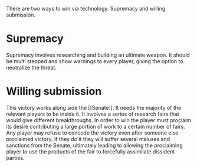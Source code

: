There are two ways to win via technology. Supremacy and willing submission. 

# Supremacy 

Supremacy involves researching and building an ultimate weapon. It should be multi stepped and show warnings to every player, giving the option to neutralize the threat. 

# Willing submission 

This victory works along side the [[Senate]]. It needs the majority of the relevant players to be inside it. It involves a series of research fairs that would give different breakthroughs. In order to win the player must proclaim its desire contributing a large portion of work to a certain number of fairs. Any player may refuse to concede the victory even after someone else proclaimed victory. If they do it they will suffer several maluses and sanctions from the Senate, ultimately leading to allowing the proclaiming player to use the products of the fair to forcefully assimilate dissident parties.